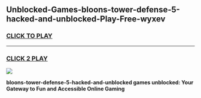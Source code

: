 
## Unblocked-Games-bloons-tower-defense-5-hacked-and-unblocked-Play-Free-wyxev
<h3>
<a href="https://premium76.site?title=bloons-tower-defense-5-hacked-and-unblocked&ref=23A">CLICK TO PLAY</a></h3>
<hr>

<h3>
<a href="https://premium76.site?title=bloons-tower-defense-5-hacked-and-unblocked&ref=23A">CLICK 2 PLAY</a>
  
</h3>

<a href="https://premium76.site?title=bloons-tower-defense-5-hacked-and-unblocked&ref=23A"><img src="https://clearcache.store/games.png"></a>


**bloons-tower-defense-5-hacked-and-unblocked games unblocked: Your Gateway to Fun and Accessible Online Gaming**
